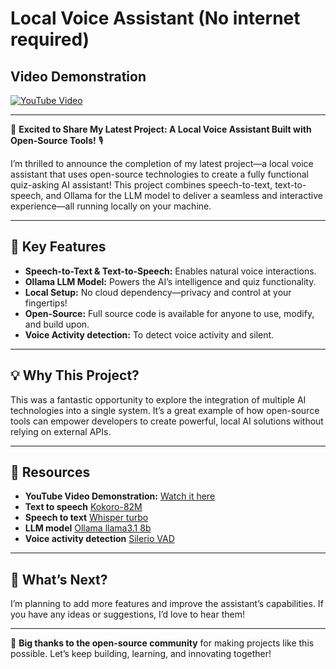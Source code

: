 # Local Voice Assistant (No internet required)

## Video Demonstration
[![YouTube Video](https://img.youtube.com/vi/8RtIh5jhp38/0.jpg)](https://www.youtube.com/watch?v=8RtIh5jhp38)

---

🚀 **Excited to Share My Latest Project: A Local Voice Assistant Built with Open-Source Tools!** 🎙️

I’m thrilled to announce the completion of my latest project—a local voice assistant that uses open-source technologies to create a fully functional quiz-asking AI assistant! This project combines speech-to-text, text-to-speech, and Ollama for the LLM model to deliver a seamless and interactive experience—all running locally on your machine.

---

## 🔧 Key Features

- **Speech-to-Text & Text-to-Speech:** Enables natural voice interactions.
- **Ollama LLM Model:** Powers the AI’s intelligence and quiz functionality.
- **Local Setup:** No cloud dependency—privacy and control at your fingertips!
- **Open-Source:** Full source code is available for anyone to use, modify, and build upon.
- **Voice Activity detection:** To detect voice activity and silent.

---

## 💡 Why This Project?

This was a fantastic opportunity to explore the integration of multiple AI technologies into a single system. It’s a great example of how open-source tools can empower developers to create powerful, local AI solutions without relying on external APIs.

---

## 🔗 Resources

- **YouTube Video Demonstration:** [Watch it here](https://www.youtube.com/watch?v=8RtIh5jhp38)
- **Text to speech** [Kokoro-82M](https://huggingface.co/hexgrad/Kokoro-82M)
- **Speech to text** [Whisper turbo](https://github.com/openai/whisper)
- **LLM model** [Ollama llama3.1 8b](https://ollama.com/library/llama3.1:8b)
- **Voice activity detection** [Silerio VAD](https://github.com/snakers4/silero-vad)
---

## 🌟 What’s Next?

I’m planning to add more features and improve the assistant’s capabilities. If you have any ideas or suggestions, I’d love to hear them!

---

🙌 **Big thanks to the open-source community** for making projects like this possible. Let’s keep building, learning, and innovating together!

